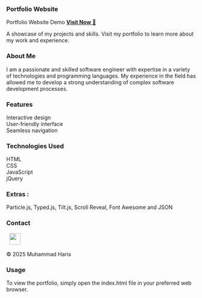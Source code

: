 ### Portfolio Website
Portfolio Website Demo
<a href="https://mharis404.github.io/portfolio/" target="_blank">**Visit Now** 🚀</a>

A showcase of my projects and skills. Visit my portfolio to learn more about my work and experience.

### About Me
I am a passionate and skilled software engineer with expertise in a variety of technologies and programming languages. My experience in the field has allowed me to develop a strong understanding of complex software development processes.

### Features
Interactive design<br>
User-friendly interface<br>
Seamless navigation

### Technologies Used
HTML<br>
CSS<br>
JavaScript<br>
jQuery

### Extras : 
Particle.js, Typed.js, Tilt.js, Scroll Reveal, Font Awesome and JSON

### Contact
&nbsp;&nbsp;<a href="https://www.linkedin.com/in/mharis404//"><img src="https://www.felberpr.com/wp-content/uploads/linkedin-logo.png" width="30"></img></a>

       
© 2025 Muhammad Haris

### Usage
To view the portfolio, simply open the index.html file in your preferred web browser.
